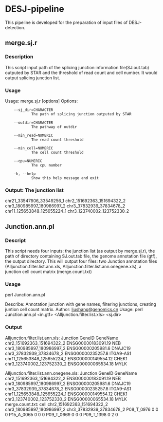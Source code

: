 # DESJ-pipeline

This pipeline is developed for the preparation of input files of DESJ-detection.

## merge.sj.r

### Description
  This script input path of the splicing junction information file(SJ.out.tab) outputed by STAR and the threshold of read count and cell number. It would output splicing junction list.
 
### Usage

Usage: merge.sj.r [options]
Options:

        --sj_dir=CHARACTER
                The path of splicing junction outputed by STAR

        --outdir=CHARACTER
                The pathway of outdir

        --min_read=NUMERIC
                The read count threshold

        --min_cell=NUMERIC
                The cell count threshold

        --cpu=NUMERIC
                The cpu number

        -h, --help
                Show this help message and exit

### Output: The junction list

chr21_33547906_33549256_1
chr2_151692363_151694322_2
chr3_180985997_180986997_2
chr3_37832939_37834678_2
chr11_125653848_125655224_1
chr3_123740002_123752330_2

## Junction.ann.pl
### Descript
This script needs four inputs: the junction list (as output by merge.sj.r), the path of directory containing SJ.out.tab file, the genome annotation file (gtf), the output directory.
This will output four files: two Junction annotation files (Alljunction.filter.list.ann.xls, Alljunction.filter.list.ann.onegene.xls), a junction cell count matrix (merge.count.txt)

### Usage
perl Junction.ann.pl

Describe:
        Annotation junction with gene names, filtering junctions, creating juntion cell count matrix.
Author:
        liushang@genomics.cn
Usage:
        perl  Junction.ann.pl  <in.gtf>  <Alljunction.filter.list.xls>  <sj.dir>  <Outdir>

### Output
Alljunction.filter.list.ann.xls:
  Junction  GeneID    GeneName
  chr2_151692363_151694322_2      ENSG00000183091.19      NEB
  chr3_180985997_180986997_2      ENSG00000205981.6       DNAJC19
  chr3_37832939_37834678_2        ENSG00000235257.8       ITGA9-AS1
  chr11_125653848_125655224_1     ENSG00000149554.12      CHEK1
  chr3_123740002_123752330_2      ENSG00000065534.18      MYLK

Alljunction.filter.list.ann.onegene.xls:
  Junction  GeneID    GeneName
  chr2_151692363_151694322_2      ENSG00000183091.19      NEB
  chr3_180985997_180986997_2      ENSG00000205981.6       DNAJC19
  chr3_37832939_37834678_2        ENSG00000235257.8       ITGA9-AS1
  chr11_125653848_125655224_1     ENSG00000149554.12      CHEK1
  chr3_123740002_123752330_2      ENSG00000065534.18      MYLK
merge.count.txt:
cell    chr2_151692363_151694322_2      chr3_180985997_180986997_2      chr3_37832939_37834678_2
P08_T_0976      0       0       0
P15_A_0065      0       0       0
P09_T_0669      0       0       0
P09_T_1398      0       2       0
